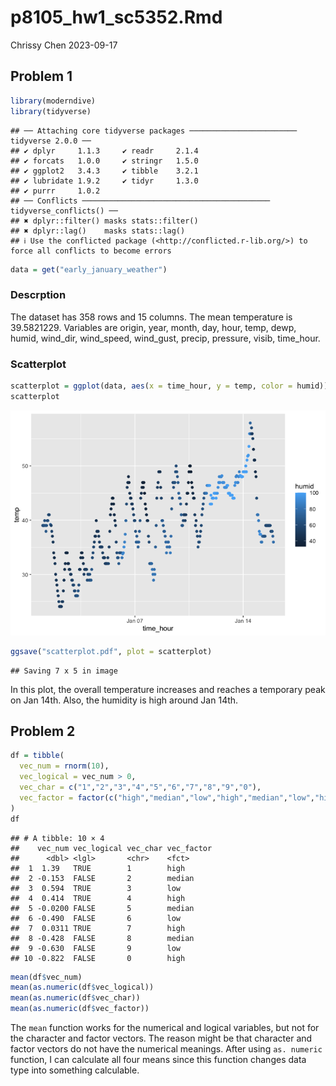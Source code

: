 p8105_hw1_sc5352.Rmd
================
Chrissy Chen
2023-09-17

## Problem 1

``` r
library(moderndive)
library(tidyverse)
```

    ## ── Attaching core tidyverse packages ──────────────────────── tidyverse 2.0.0 ──
    ## ✔ dplyr     1.1.3     ✔ readr     2.1.4
    ## ✔ forcats   1.0.0     ✔ stringr   1.5.0
    ## ✔ ggplot2   3.4.3     ✔ tibble    3.2.1
    ## ✔ lubridate 1.9.2     ✔ tidyr     1.3.0
    ## ✔ purrr     1.0.2     
    ## ── Conflicts ────────────────────────────────────────── tidyverse_conflicts() ──
    ## ✖ dplyr::filter() masks stats::filter()
    ## ✖ dplyr::lag()    masks stats::lag()
    ## ℹ Use the conflicted package (<http://conflicted.r-lib.org/>) to force all conflicts to become errors

``` r
data = get("early_january_weather")
```

### Descrption

The dataset has 358 rows and 15 columns. The mean temperature is
39.5821229. Variables are origin, year, month, day, hour, temp, dewp,
humid, wind_dir, wind_speed, wind_gust, precip, pressure, visib,
time_hour.

### Scatterplot

``` r
scatterplot = ggplot(data, aes(x = time_hour, y = temp, color = humid)) + geom_point()
scatterplot
```

![](p8105_hw1_sc5352_files/figure-gfm/unnamed-chunk-1-1.png)<!-- -->

``` r
ggsave("scatterplot.pdf", plot = scatterplot)
```

    ## Saving 7 x 5 in image

In this plot, the overall temperature increases and reaches a temporary
peak on Jan 14th. Also, the humidity is high around Jan 14th.

## Problem 2

``` r
df = tibble(
  vec_num = rnorm(10),
  vec_logical = vec_num > 0,
  vec_char = c("1","2","3","4","5","6","7","8","9","0"),
  vec_factor = factor(c("high","median","low","high","median","low","high","median","low","high"))
)
df
```

    ## # A tibble: 10 × 4
    ##    vec_num vec_logical vec_char vec_factor
    ##      <dbl> <lgl>       <chr>    <fct>     
    ##  1  1.39   TRUE        1        high      
    ##  2 -0.153  FALSE       2        median    
    ##  3  0.594  TRUE        3        low       
    ##  4  0.414  TRUE        4        high      
    ##  5 -0.0200 FALSE       5        median    
    ##  6 -0.490  FALSE       6        low       
    ##  7  0.0311 TRUE        7        high      
    ##  8 -0.428  FALSE       8        median    
    ##  9 -0.630  FALSE       9        low       
    ## 10 -0.822  FALSE       0        high

``` r
mean(df$vec_num)
mean(as.numeric(df$vec_logical))
mean(as.numeric(df$vec_char))
mean(as.numeric(df$vec_factor))
```

The `mean` function works for the numerical and logical variables, but
not for the character and factor vectors. The reason might be that
character and factor vectors do not have the numerical meanings. After
using `as. numeric` function, I can calculate all four means since this
function changes data type into something calculable.
